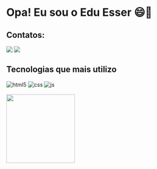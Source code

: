 # Opa! Eu sou o Edu Esser 😄🚀 

## Contatos:
<div>
<a href="https://instagram.com/eduardo.esser" target="_blank"><img loading="lazy" src="https://img.shields.io/badge/-Instagram-%23E4405F?style=for-the-badge&logo=instagram&logoColor=white" target="_blank"></a>
<a href = "eduardoesser7366@gmail.com"><img loading="lazy" src="https://img.shields.io/badge/Gmail-D14836?style=for-the-badge&logo=gmail&logoColor=white" target="_blank"></a>

## Tecnologias que mais utilizo

<div style="display: inline_block">
  <img align="center" alt="html5" src="https://img.shields.io/badge/HTML5-E34F26?style=for-the-badge&logo=html5&logoColor=white" />
  <img align="center" alt="css" src="https://img.shields.io/badge/CSS3-1572B6?style=for-the-badge&logo=css3&logoColor=white" />
  <img align="center" alt="js" src="https://img.shields.io/badge/JavaScript-F7DF1E?style=for-the-badge&logo=javascript&logoColor=black" />
<div>
<br>
<div>
<a href="https://github.com/EduEsser">
  
<img loading="lazy" height="180em" src="https://github-readme-stats.vercel.app/api/top-langs/?username=EduEsser&layout=compact&langs_count=7&theme=dracula"/>


